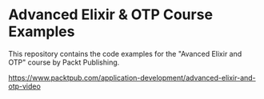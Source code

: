 # Advanced Elixir &amp; OTP Course Examples

This repository contains the code examples for the "Avanced Elixir and OTP" course by Packt Publishing.

https://www.packtpub.com/application-development/advanced-elixir-and-otp-video
